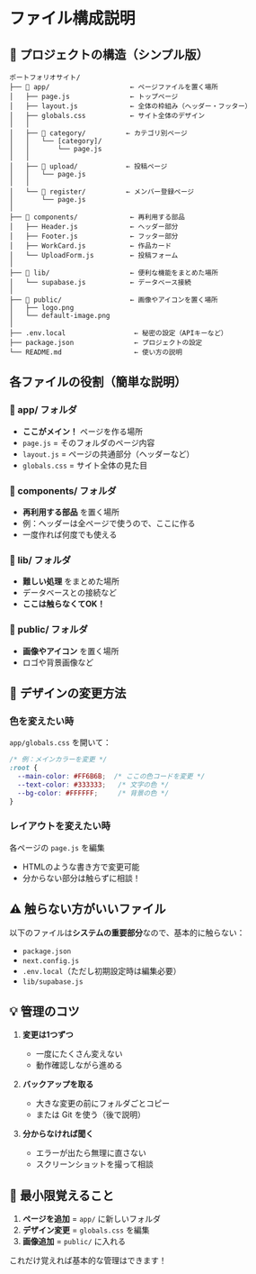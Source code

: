 # ファイル構成説明

## 📁 プロジェクトの構造（シンプル版）

```
ポートフォリオサイト/
├── 📁 app/                    ← ページファイルを置く場所
│   ├── page.js               ← トップページ
│   ├── layout.js             ← 全体の枠組み（ヘッダー・フッター）
│   ├── globals.css           ← サイト全体のデザイン
│   │
│   ├── 📁 category/          ← カテゴリ別ページ
│   │   └── [category]/
│   │       └── page.js
│   │
│   ├── 📁 upload/            ← 投稿ページ
│   │   └── page.js
│   │
│   └── 📁 register/          ← メンバー登録ページ
│       └── page.js
│
├── 📁 components/             ← 再利用する部品
│   ├── Header.js             ← ヘッダー部分
│   ├── Footer.js             ← フッター部分
│   ├── WorkCard.js           ← 作品カード
│   └── UploadForm.js         ← 投稿フォーム
│
├── 📁 lib/                    ← 便利な機能をまとめた場所
│   └── supabase.js           ← データベース接続
│
├── 📁 public/                 ← 画像やアイコンを置く場所
│   ├── logo.png              
│   └── default-image.png     
│
├── .env.local                 ← 秘密の設定（APIキーなど）
├── package.json               ← プロジェクトの設定
└── README.md                  ← 使い方の説明
```

## 各ファイルの役割（簡単な説明）

### 📁 app/ フォルダ
- **ここがメイン！** ページを作る場所
- `page.js` = そのフォルダのページ内容
- `layout.js` = ページの共通部分（ヘッダーなど）
- `globals.css` = サイト全体の見た目

### 📁 components/ フォルダ
- **再利用する部品** を置く場所
- 例：ヘッダーは全ページで使うので、ここに作る
- 一度作れば何度でも使える

### 📁 lib/ フォルダ
- **難しい処理** をまとめた場所
- データベースとの接続など
- **ここは触らなくてOK！**

### 📁 public/ フォルダ
- **画像やアイコン** を置く場所
- ロゴや背景画像など

## 🎨 デザインの変更方法

### 色を変えたい時
`app/globals.css` を開いて：
```css
/* 例：メインカラーを変更 */
:root {
  --main-color: #FF6B6B;  /* ここの色コードを変更 */
  --text-color: #333333;   /* 文字の色 */
  --bg-color: #FFFFFF;     /* 背景の色 */
}
```

### レイアウトを変えたい時
各ページの `page.js` を編集
- HTMLのような書き方で変更可能
- 分からない部分は触らずに相談！

## ⚠️ 触らない方がいいファイル

以下のファイルは**システムの重要部分**なので、基本的に触らない：
- `package.json`
- `next.config.js`
- `.env.local`（ただし初期設定時は編集必要）
- `lib/supabase.js`

## 💡 管理のコツ

1. **変更は1つずつ**
   - 一度にたくさん変えない
   - 動作確認しながら進める

2. **バックアップを取る**
   - 大きな変更の前にフォルダごとコピー
   - または Git を使う（後で説明）

3. **分からなければ聞く**
   - エラーが出たら無理に直さない
   - スクリーンショットを撮って相談

## 🚀 最小限覚えること

1. **ページを追加** = `app/` に新しいフォルダ
2. **デザイン変更** = `globals.css` を編集
3. **画像追加** = `public/` に入れる

これだけ覚えれば基本的な管理はできます！